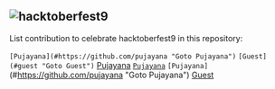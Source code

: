 ## <img alt="hacktoberfest9" src="https://github.com/pujayana/pujayana/blob/main/assets/hacktoberfest9/virtual-background-hacktoberfest9.png">
List contribution to celebrate hacktoberfest9 in this repository:

```[Pujayana](#https://github.com/pujayana "Goto Pujayana")```
```[Guest](#guest "Goto Guest")```
[Pujayana](#https://github.com/pujayana "Goto Pujayana")
[```Pujayana```](#https://github.com/pujayana "Goto Pujayana")
```[Pujayana]```(#https://github.com/pujayana "Goto Pujayana")
[Guest](#guest "Goto Guest")